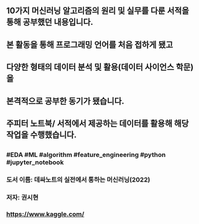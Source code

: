 ##
## 10가지 머신러닝 알고리즘의 원리 및 실무를 다룬 서적을 통해 공부했던 내용입니다.
## 본 활동을 통해 프로그래밍 언어를 처음 접하게 됐고
## 다양한 형태의 데이터 분석 및 활용(데이터 사이언스 학문) 을
## 본격적으로 공부한 동기가 됐습니다.
## 주피터 노트북/ 서적에서 제공하는 데이터를 활용해 해당 작업을 수행했습니다.
##
### #EDA #ML #algorithm #feature_engineering #python #jupyter_notebook
### 도서 이름: 데싸노트의 실전에서 통하는 머신러닝(2022)
### 저자: 권시현
### https://www.kaggle.com/
##
